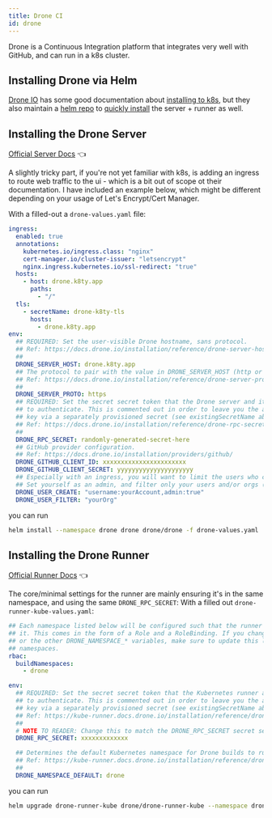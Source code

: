 ```yaml
---
title: Drone CI
id: drone
---
```


Drone is a Continuous Integration platform that integrates very well with GitHub, and can run in
a k8s cluster.

## Installing Drone via Helm

[Drone IO](https://www.drone.io/) has some good documentation about [installing to k8s](https://docs.drone.io/runner/kubernetes/overview/),
but they also maintain a [helm repo](https://github.com/drone/charts) to [quickly install](https://github.com/drone/charts/blob/master/charts/drone/docs/install.md) the server + runner as well.

## Installing the Drone Server

[Official Server Docs](https://github.com/drone/charts/blob/master/charts/drone/docs/install.md) 👈

A slightly tricky part, if you're not yet familiar with k8s, is adding an ingress to route web traffic to the ui - which
is a bit out of scope ot their documentation. I have included an example below, which might be different depending on
your usage of Let's Encrypt/Cert Manager.

With a filled-out a `drone-values.yaml` file:

```yaml
ingress:
  enabled: true
  annotations:
    kubernetes.io/ingress.class: "nginx"
    cert-manager.io/cluster-issuer: "letsencrypt"
    nginx.ingress.kubernetes.io/ssl-redirect: "true"
  hosts:
    - host: drone.k8ty.app
      paths:
        - "/"
  tls:
    - secretName: drone-k8ty-tls
      hosts:
        - drone.k8ty.app
env:
  ## REQUIRED: Set the user-visible Drone hostname, sans protocol.
  ## Ref: https://docs.drone.io/installation/reference/drone-server-host/
  ##
  DRONE_SERVER_HOST: drone.k8ty.app
  ## The protocol to pair with the value in DRONE_SERVER_HOST (http or https).
  ## Ref: https://docs.drone.io/installation/reference/drone-server-proto/
  ##
  DRONE_SERVER_PROTO: https
  ## REQUIRED: Set the secret secret token that the Drone server and its Runners will use
  ## to authenticate. This is commented out in order to leave you the ability to set the
  ## key via a separately provisioned secret (see existingSecretName above).
  ## Ref: https://docs.drone.io/installation/reference/drone-rpc-secret/
  ##
  DRONE_RPC_SECRET: randomly-generated-secret-here
  ## GitHub provider configuration.
  ## Ref: https://docs.drone.io/installation/providers/github/
  DRONE_GITHUB_CLIENT_ID: xxxxxxxxxxxxxxxxxxxxxxx
  DRONE_GITHUB_CLIENT_SECRET: yyyyyyyyyyyyyyyyyyyyy
  ## Especially with an ingress, you will want to limit the users who can access the instance. 
  ## Set yourself as an admin, and filter only your users and/or orgs (which presuambly, you are a part of)
  DRONE_USER_CREATE: "username:yourAccount,admin:true"
  DRONE_USER_FILTER: "yourOrg"
```

you can run

```bash
helm install --namespace drone drone drone/drone -f drone-values.yaml
```

## Installing the Drone Runner

[Official Runner Docs](https://github.com/drone/charts/blob/master/charts/drone-runner-kube/docs/install.md) 👈

The core/minimal settings for the runner are mainly ensuring it's in the same namespace, and using the same `DRONE_RPC_SECRET`:
With a filled out `drone-runner-kube-values.yaml`:

```yaml
## Each namespace listed below will be configured such that the runner can run build Pods in
## it. This comes in the form of a Role and a RoleBinding. If you change env.DRONE_NAMESPACE_DEFAULT
## or the other DRONE_NAMESPACE_* variables, make sure to update this list to include all
## namespaces.
rbac:
  buildNamespaces:
    - drone

env:
  ## REQUIRED: Set the secret secret token that the Kubernetes runner and its runners will use
  ## to authenticate. This is commented out in order to leave you the ability to set the
  ## key via a separately provisioned secret (see existingSecretName above).
  ## Ref: https://kube-runner.docs.drone.io/installation/reference/drone-rpc-secret/
  ##
  # NOTE TO READER: Change this to match the DRONE_RPC_SECRET secret set in your drone server configs. 
  DRONE_RPC_SECRET: xxxxxxxxxxxxx

  ## Determines the default Kubernetes namespace for Drone builds to run in.
  ## Ref: https://kube-runner.docs.drone.io/installation/reference/drone-namespace-default/
  ##
  DRONE_NAMESPACE_DEFAULT: drone
```

you can run

```bash
helm upgrade drone-runner-kube drone/drone-runner-kube --namespace drone --values drone-runner-kube-values.yaml
```

